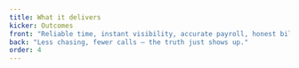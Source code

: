 ```yaml
---
title: What it delivers
kicker: Outcomes
front: "Reliable time, instant visibility, accurate payroll, honest billing."
back: "Less chasing, fewer calls — the truth just shows up."
order: 4
---
```


